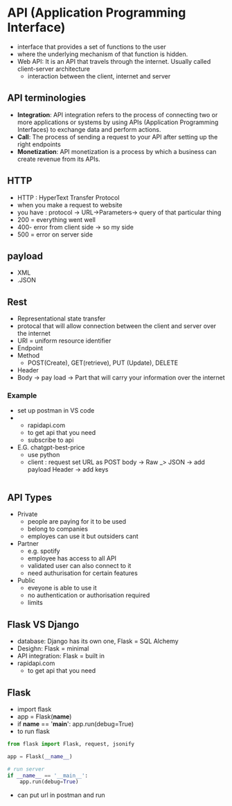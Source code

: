 # API (Application Programming Interface)

- interface that provides a set of functions to the user
- where the underlying mechanism of that function is hidden.
- Web API: It is an API that travels through the internet. Usually called client-server architecture
  - interaction between the client, internet and server
  
## API terminologies

- **Integration**: API integration refers to the process of connecting two or more applications or systems by using APIs (Application Programming Interfaces) to exchange data and perform actions.
- **Call**: The process of sending a request to your API after setting up the right endpoints
- **Monetization**: API monetization is a process by which a business can create revenue from its APIs.

## HTTP

- HTTP : HyperText Transfer Protocol
- when you make a request to website 
- you have : protocol -> URL->Parameters-> query of that particular thing
- 200 = everything went well
- 400- error from client side -> so my side
- 500 = error on server side

## payload

- XML
- .JSON

## Rest

- Representational state transfer
- protocal that will allow connection between the client and server over the internet
- URI = uniform resource identifier
- Endpoint
- Method
  - POST(Create), GET(retrieve), PUT (Update), DELETE
- Header
- Body -> pay load -> Part that will carry your information over the internet

### Example

- set up postman in VS code
- - rapidapi.com
  - to get api that you need
  - subscribe to api
- E.G. chatgpt-best-price
  - use python
  - client : request
set URL as POST
body -> Raw _> JSON -> add payload
Header -> add keys

```py
```

## API Types

- Private
  - people are paying for it to be used
  - belong to companies
  - employes can use it but outsiders cant
- Partner
  - e.g. spotify
  - employee has access to all API
  - validated user can also connect to it
  - need authurisation for certain features
- Public
  - eveyone is able to use it
  - no authentication or authorisation required
  - limits

## Flask VS Django

- database: Django has its own one, Flask = SQL Alchemy
- Desighn: Flask = minimal
- API integration: Flask = built in
- rapidapi.com
  - to get api that you need

## Flask

- import flask
- app = Flask(__name__)
- if __name__ == '__main__':
    app.run(debug=True)
- to run flask 

```py
from flask import Flask, request, jsonify

app = Flask(__name__)

# run server
if __name__ == '__main__':
    app.run(debug=True)
```

- can put url in postman and run